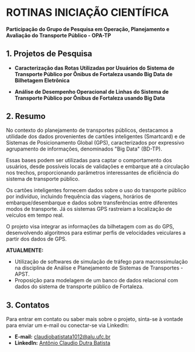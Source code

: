 # ROTINAS INICIAÇÃO CIENTÍFICA

#### Participação do Grupo de Pesquisa em Operação, Planejamento e Avaliação do Transporte Público - OPA-TP

## 1. Projetos de Pesquisa

- **Caracterização das Rotas Utilizadas por Usuários do Sistema de Transporte Público por Ônibus de Fortaleza usando Big Data de Bilhetagem Eletrônica**
  
- **Análise de Desempenho Operacional de Linhas do Sistema de Transporte Público por Ônibus de Fortaleza usando Big Data**

## 2. Resumo

No contexto do planejamento de transportes públicos, destacamos a utilidade dos dados provenientes de cartões inteligentes (Smartcard) e de Sistemas de Posicionamento Global (GPS), caracterizados por expressivo agrupamento de informações, denominados "Big Data" (BD-TP).

Essas bases podem ser utilizadas para captar o comportamento dos usuários, desde possíveis locais de validações e embarque até a circulação nos trechos, proporcionando parâmetros interessantes de eficiência do sistema de transporte público.

Os cartões inteligentes fornecem dados sobre o uso do transporte público por indivíduo, incluindo frequência das viagens, horários de embarque/desembarque e dados sobre transferências entre diferentes modos de transporte. Já os sistemas GPS rastreiam a localização de veículos em tempo real.

O projeto visa integrar as informações da bilhetagem com as do GPS, desenvolvendo algoritmos para estimar perfis de velocidades veiculares a partir dos dados de GPS.

**ATUALMENTE:**
- Utilização de softwares de simulação de tráfego para macrossimulação na disciplina de Análise e Planejamento de Sistemas de Transportes - APST.
- Proposição para modelagem de um banco de dados relacional com dados do sistema de transporte público de Fortaleza.

## 3. Contatos

Para entrar em contato ou saber mais sobre o projeto, sinta-se à vontade para enviar um e-mail ou conectar-se via LinkedIn:

- **E-mail:** [claudiobatistata1012@alu.ufc.br](mailto:claudiobatistata1012@alu.ufc.br)
- **LinkedIn:** [Antônio Claudio Dutra Batista](https://www.linkedin.com/in/ant%C3%B4nio-claudio-dutra-batista-11a01224a/)

